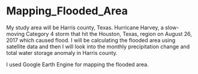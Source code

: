 # Mapping_Flooded_Area
My study area will be Harris county, Texas. Hurricane Harvey, a slow-moving Category 4 storm that
hit the Houston, Texas, region on August 26, 2017 which caused flood. I will be calculating the flooded
area using satellite data and then I will look into the monthly precipitation change and total water
storage anomaly in Harris county.

I used Google Earth Engine for mapping the flooded area.
